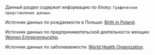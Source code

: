 Данный раздел содержит информацию по блоку: `Графическое представление данных`.

Источник данных по рождаемости в Польше: [Birth in Poland](https://www.kaggle.com/mknorps/births).

Источник данных по предпринимательской деятельности женщин: [Women Entrepreneurship](https://www.kaggle.com/babyoda/women-entrepreneurship-and-labor-force).

Источник данных по заболеваемости: [World Health Organization](https://www.kaggle.com/utkarshxy/who-worldhealth-statistics-2020-complete).
